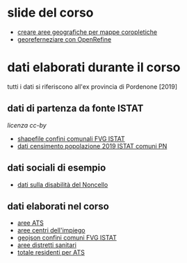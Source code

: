 # slide del corso
- [creare aree geografiche per mappe coropletiche](https://github.com/napo/compafvg_datacourse/raw/main/compafvg%20-%20corso%20avanzato%20[2].pdf)
- [georeferneziare con OpenRefine](https://github.com/napo/compafvg_datacourse/raw/main/compafvg%20-%20corso%20avanzato%20(3).pdf)

# dati elaborati durante il corso
tutti i dati si riferiscono all'ex provincia di Pordenone [2019]

## dati di partenza da fonte ISTAT
*licenza cc-by*
- [shapefile confini comunali FVG ISTAT](https://github.com/napo/compafvg_datacourse/raw/main/data/comuni_fvg_istat_2021.zip)
- [dati censimento popolazione 2019 ISTAT comuni PN](https://github.com/napo/compafvg_datacourse/raw/main/data/pn_census_2019.csv)

## dati sociali di esempio 
- [dati sulla disabilità del Noncello](https://github.com/napo/compafvg_datacourse/raw/main/data/dati_sulla_disabilita_noncello.xlsx)

## dati elaborati nel corso
- [aree ATS](https://github.com/napo/compafvg_datacourse/raw/main/data/ats_pordenone.geojson)
- [aree centri dell'impiego](https://github.com/napo/compafvg_datacourse/raw/main/data/centri_impiego_pn.geojson)
- [geojson confini comuni FVG ISTAT](https://github.com/napo/compafvg_datacourse/raw/main/data/comuni_pn.geojson)
- [aree distretti sanitari](https://github.com/napo/compafvg_datacourse/raw/main/data/distretti_sanitari_pn.geojson)
- [totale residenti per ATS](https://github.com/napo/compafvg_datacourse/raw/main/data/ats_pn_popolazione_2019.csv)
